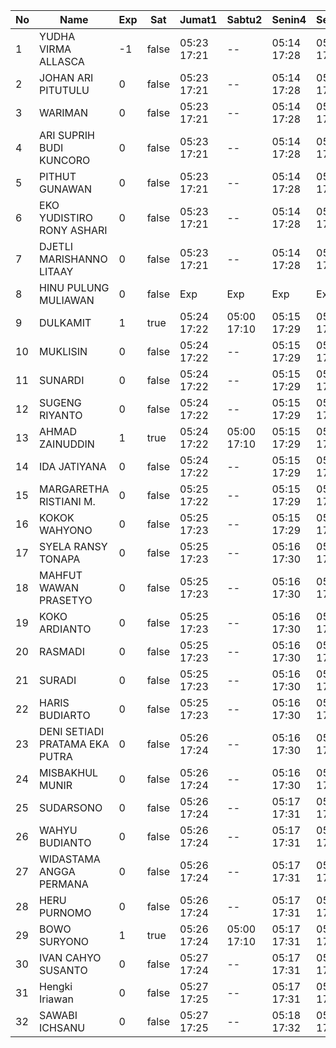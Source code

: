 | No | Name | Exp | Sat | Jumat1 | Sabtu2 | Senin4 | Selasa5 | Rabu6 | Kamis7 | Jumat8 | Sabtu9 | Senin11 | Selasa12 | Rabu13 | Kamis14 | Jumat15 | Sabtu16 | Senin18 | Selasa19 | Rabu20 | Kamis21 | Jumat22 | Sabtu23 | Senin25 | Selasa26 | Rabu27 | Kamis28 | Jumat29 | Sabtu30 |
|-----|-----|-----|-----|-----|-----|-----|-----|-----|-----|-----|-----|-----|-----|-----|-----|-----|-----|-----|-----|-----|-----|-----|-----|-----|-----|-----|-----|-----|-----|
| 1 | YUDHA VIRMA ALLASCA | -1 | false | 05:23 17:21 | -- | 05:14 17:28 | 05:27 17:08 | 05:21 17:13 | 05:25 17:05 | 05:25 17:21 | -- | 05:22 17:03 | 05:22 17:14 | 05:12 17:03 | 05:23 17:13 | 05:02 17:16 | -- | 05:00 17:17 | 05:27 17:15 | 05:21 17:07 | 05:01 17:11 | 06:12 17:20 | -- | 05:17 17:22 | 05:10 17:27 | 05:08 17:08 | 05:04 17:18 | 05:07 17:24 | -- |
| 2 | JOHAN ARI PITUTULU | 0 | false | 05:23 17:21 | -- | 05:14 17:28 | 05:27 17:08 | 05:21 17:13 | 05:25 17:05 | 05:25 17:21 | -- | 05:22 17:03 | 05:22 17:14 | 05:12 17:03 | 05:23 17:13 | 05:02 17:16 | -- | 05:00 17:17 | 05:27 17:15 | 05:21 17:07 | 05:01 17:11 | 06:12 17:20 | -- | 05:17 17:22 | 05:10 17:27 | 05:08 17:08 | 05:04 17:18 | 05:07 17:24 | -- |
| 3 | WARIMAN | 0 | false | 05:23 17:21 | -- | 05:14 17:28 | 05:27 17:08 | 05:21 17:13 | 05:25 17:05 | 05:25 17:21 | -- | 05:22 17:03 | 05:22 17:14 | 05:12 17:03 | 05:23 17:13 | 05:02 17:16 | -- | 05:00 17:17 | 05:27 17:15 | 05:21 17:07 | 05:01 17:11 | 06:12 17:20 | -- | 05:17 17:22 | 05:10 17:27 | 05:08 17:08 | 05:04 17:18 | 05:07 17:24 | -- |
| 4 | ARI SUPRIH BUDI KUNCORO | 0 | false | 05:23 17:21 | -- | 05:14 17:28 | 05:27 17:08 | 05:21 17:13 | 05:25 17:05 | 05:25 17:21 | -- | 05:22 17:03 | 05:22 17:14 | 05:12 17:03 | 05:23 17:13 | 05:02 17:16 | -- | 05:00 17:17 | 05:27 17:15 | 05:21 17:07 | 05:01 17:11 | 06:12 17:20 | -- | 05:17 17:22 | 05:10 17:27 | 05:08 17:08 | 05:04 17:18 | 05:07 17:24 | -- |
| 5 | PITHUT GUNAWAN | 0 | false | 05:23 17:21 | -- | 05:14 17:28 | 05:27 17:08 | 05:21 17:13 | 05:25 17:05 | 05:25 17:21 | -- | 05:22 17:03 | 05:22 17:14 | 05:12 17:03 | 05:23 17:13 | 05:02 17:16 | -- | 05:00 17:17 | 05:27 17:15 | 05:21 17:07 | 05:01 17:11 | 06:12 17:20 | -- | 05:17 17:22 | 05:10 17:27 | 05:08 17:08 | 05:04 17:18 | 05:07 17:24 | -- |
| 6 | EKO YUDISTIRO RONY ASHARI | 0 | false | 05:23 17:21 | -- | 05:14 17:28 | 05:27 17:08 | 05:21 17:13 | 05:25 17:05 | 05:25 17:21 | -- | 05:22 17:03 | 05:22 17:14 | 05:12 17:03 | 05:23 17:13 | 05:02 17:16 | -- | 05:00 17:17 | 05:27 17:15 | 05:21 17:07 | 05:01 17:11 | 06:12 17:20 | -- | 05:17 17:22 | 05:10 17:27 | 05:08 17:08 | 05:04 17:18 | 05:07 17:24 | -- |
| 7 | DJETLI MARISHANNO LITAAY | 0 | false | 05:23 17:21 | -- | 05:14 17:28 | 05:27 17:08 | 05:21 17:13 | 05:25 17:06 | 05:25 17:22 | -- | 05:22 17:03 | 05:22 17:14 | 05:12 17:03 | 05:23 17:14 | 05:02 17:16 | -- | 05:00 17:17 | 05:27 17:15 | 05:21 17:07 | 05:01 17:12 | 06:12 17:20 | -- | 05:17 17:22 | 05:10 17:28 | 05:08 17:08 | 05:04 17:18 | 05:07 17:24 | -- |
| 8 | HINU PULUNG MULIAWAN | 0 | false | Exp | Exp | Exp | Exp | Exp | Exp | Exp | Exp | Exp | Exp | Exp | Exp | Exp | Exp | Exp | Exp | Exp | Exp | Exp | Exp | Exp | Exp | Exp | Exp | Exp | Exp |
| 9 | DULKAMIT | 1 | true | 05:24 17:22 | 05:00 17:10 | 05:15 17:29 | 05:28 17:09 | 05:22 17:14 | 05:26 17:06 | 05:26 17:22 | 05:22 17:28 | 05:23 17:04 | 05:23 17:15 | 05:13 17:04 | 05:24 17:14 | 05:03 17:17 | 05:21 17:17 | 05:01 17:18 | 05:28 17:16 | 05:22 17:08 | 05:02 17:12 | 05:43 17:21 | 05:11 17:14 | 05:18 17:23 | 05:11 17:28 | 05:09 17:09 | 05:05 17:19 | 05:08 17:25 | 05:26 - |
| 10 | MUKLISIN | 0 | false | 05:24 17:22 | -- | 05:15 17:29 | 05:28 17:09 | 05:22 17:14 | 05:26 17:06 | 05:26 17:22 | -- | 05:23 17:04 | 05:23 17:15 | 05:13 17:04 | 05:24 17:14 | 05:03 17:17 | -- | 05:01 17:18 | 05:28 17:16 | 05:22 17:08 | 05:02 17:12 | 06:13 17:21 | -- | 05:18 17:23 | 05:11 17:28 | 05:09 17:09 | 05:05 17:19 | 05:08 17:25 | -- |
| 11 | SUNARDI | 0 | false | 05:24 17:22 | -- | 05:15 17:29 | 05:28 17:09 | 05:22 17:14 | 05:26 17:06 | 05:26 17:22 | -- | 05:23 17:04 | 05:23 17:15 | 05:13 17:04 | 05:24 17:14 | 05:03 17:17 | -- | 05:01 17:18 | 05:28 17:16 | 05:22 17:08 | 05:02 17:12 | 06:13 17:21 | -- | 05:18 17:23 | 05:11 17:28 | 05:09 17:09 | 05:05 17:19 | 05:08 17:25 | -- |
| 12 | SUGENG RIYANTO | 0 | false | 05:24 17:22 | -- | 05:15 17:29 | 05:28 17:09 | 05:22 17:14 | 05:26 17:06 | 05:26 17:22 | -- | 05:23 17:04 | 05:23 17:15 | 05:13 17:04 | 05:24 17:14 | 05:03 17:17 | -- | 05:01 17:18 | 05:28 17:16 | 05:22 17:08 | 05:02 17:12 | 06:13 17:21 | -- | 05:18 17:23 | 05:11 17:28 | 05:09 17:09 | 05:05 17:19 | 05:08 17:25 | -- |
| 13 | AHMAD ZAINUDDIN | 1 | true | 05:24 17:22 | 05:00 17:10 | 05:15 17:29 | 05:28 17:09 | 05:22 17:14 | 05:26 17:06 | 05:26 17:22 | 05:22 17:28 | 05:23 17:04 | 05:23 17:15 | 05:13 17:04 | 05:24 17:14 | 05:03 17:17 | 05:21 17:17 | 05:01 17:18 | 05:28 17:16 | 05:22 17:08 | 05:02 17:12 | 06:13 17:21 | 05:11 17:14 | 05:18 17:23 | 05:11 17:28 | 05:09 17:09 | 05:05 17:19 | 05:08 17:25 | 05:26 - |
| 14 | IDA JATIYANA | 0 | false | 05:24 17:22 | -- | 05:15 17:29 | 05:28 17:09 | 05:22 17:14 | 05:26 17:06 | 05:26 17:22 | -- | 05:23 17:04 | 05:23 17:15 | 05:13 17:04 | 05:24 17:14 | 05:03 17:17 | -- | 05:01 17:18 | 05:28 17:16 | 05:22 17:08 | 05:02 17:12 | 06:13 17:21 | -- | 05:18 17:23 | 05:11 17:28 | 05:09 17:09 | 05:05 17:19 | 05:08 17:25 | -- |
| 15 | MARGARETHA RISTIANI M. | 0 | false | 05:25 17:22 | -- | 05:15 17:29 | 05:28 17:09 | 05:22 17:14 | 05:26 17:06 | 05:26 17:23 | -- | 05:23 17:04 | 05:23 17:15 | 05:13 17:04 | 05:24 17:15 | 05:03 17:17 | -- | 05:01 17:18 | 05:28 17:16 | 05:22 17:08 | 05:03 17:13 | 06:13 17:21 | -- | 05:18 17:23 | 05:11 17:29 | 05:09 17:10 | 05:05 17:19 | 05:08 17:25 | -- |
| 16 | KOKOK WAHYONO | 0 | false | 05:25 17:23 | -- | 05:15 17:29 | 05:28 17:09 | 05:22 17:14 | 05:26 17:07 | 05:27 17:23 | -- | 05:24 17:05 | 05:23 17:16 | 05:14 17:05 | 05:25 17:15 | 05:04 17:18 | -- | 05:02 17:19 | 05:28 17:17 | 05:23 17:09 | 05:03 17:13 | 06:14 17:22 | -- | 05:19 17:24 | 05:12 17:29 | 05:10 17:10 | 05:06 17:20 | 05:09 17:26 | -- |
| 17 | SYELA RANSY TONAPA | 0 | false | 05:25 17:23 | -- | 05:16 17:30 | 05:29 17:10 | 05:23 17:15 | 05:27 17:07 | 05:27 17:23 | -- | 05:24 17:05 | 05:24 17:16 | 05:14 17:05 | 05:25 17:15 | 05:04 17:18 | -- | 05:02 17:19 | 05:29 17:17 | 05:23 17:09 | 05:03 17:13 | 06:14 17:22 | -- | 05:19 17:24 | 05:12 17:29 | 05:10 17:10 | 05:06 17:20 | 05:09 17:26 | -- |
| 18 | MAHFUT WAWAN PRASETYO | 0 | false | 05:25 17:23 | -- | 05:16 17:30 | 05:29 17:10 | 05:23 17:15 | 05:27 17:07 | 05:27 17:23 | -- | 05:24 17:05 | 05:24 17:16 | 05:14 17:05 | 05:25 17:15 | 05:04 17:18 | -- | 05:02 17:19 | 05:29 17:17 | 05:23 17:09 | 05:03 17:13 | 05:28 17:22 | -- | 05:19 17:24 | 05:12 17:29 | 05:10 17:10 | 05:06 17:20 | 05:09 17:26 | -- |
| 19 | KOKO ARDIANTO | 0 | false | 05:25 17:23 | -- | 05:16 17:30 | 05:29 17:10 | 05:23 17:15 | 05:27 17:07 | 05:27 17:23 | -- | 05:24 17:05 | 05:24 17:16 | 05:14 17:05 | 05:25 17:15 | 05:04 17:18 | -- | 05:02 17:19 | 05:29 17:17 | 05:23 17:09 | 05:03 17:13 | 06:14 17:22 | -- | 05:19 17:24 | 05:12 17:29 | 05:10 17:10 | 05:06 17:20 | 05:09 17:26 | -- |
| 20 | RASMADI | 0 | false | 05:25 17:23 | -- | 05:16 17:30 | 05:29 17:10 | 05:23 17:15 | 05:27 17:07 | 05:27 17:23 | -- | 05:24 17:05 | 05:24 17:16 | 05:14 17:05 | 05:25 17:15 | 05:04 17:18 | -- | 05:02 17:19 | 05:29 17:17 | 05:23 17:09 | 05:03 17:13 | 06:14 17:22 | -- | 05:19 17:24 | 05:12 17:29 | 05:10 17:10 | 05:06 17:20 | 05:09 17:26 | -- |
| 21 | SURADI | 0 | false | 05:25 17:23 | -- | 05:16 17:30 | 05:29 17:10 | 05:23 17:15 | 05:27 17:07 | 05:27 17:24 | -- | 05:24 17:05 | 05:24 17:16 | 05:14 17:05 | 05:25 17:15 | 05:04 17:18 | -- | 05:02 17:19 | 05:29 17:17 | 05:23 17:09 | 05:04 17:13 | 06:14 17:22 | -- | 05:19 17:24 | 05:12 17:29 | 05:10 17:10 | 05:06 17:20 | 05:09 17:26 | -- |
| 22 | HARIS BUDIARTO | 0 | false | 05:25 17:23 | -- | 05:16 17:30 | 05:29 17:10 | 05:23 17:15 | 05:27 17:07 | 05:27 17:24 | -- | 05:24 17:05 | 05:24 17:16 | 05:14 17:05 | 05:25 17:16 | 05:04 17:18 | -- | 05:02 17:19 | 05:29 17:17 | 05:23 17:09 | 05:04 17:14 | 06:14 17:22 | -- | 05:19 17:24 | 05:12 17:30 | 05:10 17:10 | 05:06 17:20 | 05:09 17:26 | -- |
| 23 | DENI SETIADI PRATAMA EKA PUTRA | 0 | false | 05:26 17:24 | -- | 05:16 17:30 | 05:29 17:10 | 05:23 17:15 | 05:27 17:08 | 05:27 17:24 | -- | 05:25 17:06 | 05:24 17:16 | 05:14 17:06 | 05:25 17:16 | 05:04 17:19 | -- | 05:02 17:20 | 05:29 17:18 | 05:24 17:10 | 05:04 17:14 | 06:14 17:23 | -- | 05:20 17:25 | 05:13 17:30 | 05:11 17:11 | 05:06 17:21 | 05:09 17:27 | -- |
| 24 | MISBAKHUL MUNIR | 0 | false | 05:26 17:24 | -- | 05:16 17:30 | 05:29 17:10 | 05:23 17:15 | 05:27 17:08 | 05:28 17:24 | -- | 05:25 17:06 | 05:25 17:17 | 05:15 17:06 | 05:26 17:16 | 05:05 17:19 | -- | 05:03 17:20 | 05:30 17:18 | 05:24 17:10 | 05:04 17:14 | 06:15 17:23 | -- | 05:20 17:25 | 05:13 17:30 | 05:11 17:11 | 05:07 17:21 | 05:10 17:27 | -- |
| 25 | SUDARSONO | 0 | false | 05:26 17:24 | -- | 05:17 17:31 | 05:30 17:11 | 05:24 17:16 | 05:28 17:08 | 05:28 17:24 | -- | 05:25 17:06 | 05:25 17:17 | 05:15 17:06 | 05:26 17:16 | 05:05 17:19 | -- | 05:03 17:20 | 05:30 17:18 | 05:24 17:10 | 05:04 17:14 | 06:15 17:23 | -- | 05:20 17:25 | 05:13 17:30 | 05:11 17:11 | 05:07 17:21 | 05:10 17:27 | -- |
| 26 | WAHYU BUDIANTO | 0 | false | 05:26 17:24 | -- | 05:17 17:31 | 05:30 17:11 | 05:24 17:16 | 05:28 17:08 | 05:28 17:24 | -- | 05:25 17:06 | 05:25 17:17 | 05:15 17:06 | 05:26 17:16 | 05:05 17:19 | -- | 05:03 17:20 | 05:30 17:18 | 05:24 17:10 | 05:04 17:14 | 06:15 17:23 | -- | 05:20 17:25 | 05:13 17:30 | 05:11 17:11 | 05:07 17:21 | 05:10 17:27 | -- |
| 27 | WIDASTAMA ANGGA PERMANA | 0 | false | 05:26 17:24 | -- | 05:17 17:31 | 05:30 17:11 | 05:24 17:16 | 05:28 17:08 | 05:28 17:24 | -- | 05:25 17:06 | 05:25 17:17 | 05:15 17:06 | 05:26 17:16 | 05:05 17:19 | -- | 05:03 17:20 | 05:30 17:18 | 05:24 17:10 | 05:04 17:14 | 06:15 17:23 | -- | 05:20 17:25 | 05:13 17:30 | 05:11 17:11 | 05:07 17:21 | 05:10 17:27 | -- |
| 28 | HERU PURNOMO | 0 | false | 05:26 17:24 | -- | 05:17 17:31 | 05:30 17:11 | 05:24 17:16 | 05:28 17:08 | 05:28 17:25 | -- | 05:25 17:06 | 05:25 17:17 | 05:15 17:06 | 05:26 17:16 | 05:05 17:19 | -- | 05:03 17:20 | 05:30 17:18 | 05:24 17:10 | 05:05 17:14 | 06:15 17:23 | -- | 05:20 17:25 | 05:13 17:30 | 05:11 17:11 | 05:07 17:21 | 05:10 17:27 | -- |
| 29 | BOWO SURYONO | 1 | true | 05:26 17:24 | 05:00 17:10 | 05:17 17:31 | 05:30 17:11 | 05:24 17:16 | 05:28 17:08 | 05:28 17:25 | 05:22 17:28 | 05:25 17:06 | 05:25 17:17 | 05:15 17:06 | 05:26 17:17 | 05:05 17:19 | 05:21 17:17 | 05:03 17:20 | 05:30 17:18 | 05:24 17:10 | 05:05 17:14 | 06:15 17:24 | 05:11 17:14 | 05:20 17:25 | 05:13 17:31 | 05:11 17:11 | 05:07 17:21 | 05:10 17:28 | 05:26 - |
| 30 | IVAN CAHYO SUSANTO | 0 | false | 05:27 17:24 | -- | 05:17 17:31 | 05:30 17:11 | 05:24 17:16 | 05:28 17:09 | 05:28 17:25 | -- | 05:26 17:07 | 05:25 17:17 | 05:15 17:07 | 05:26 17:17 | 05:05 17:20 | -- | 05:03 17:21 | 05:30 17:19 | 05:25 17:10 | 05:05 17:15 | 06:15 17:24 | -- | 05:21 17:26 | 05:14 17:31 | 05:11 17:12 | 05:07 17:22 | 05:10 17:28 | -- |
| 31 | Hengki Iriawan | 0 | false | 05:27 17:25 | -- | 05:17 17:31 | 05:30 17:11 | 05:24 17:16 | 05:28 17:09 | 05:29 17:25 | -- | 05:26 17:07 | 05:26 17:18 | 05:16 17:07 | 05:27 17:17 | 05:06 17:20 | -- | 05:04 17:21 | 05:30 17:19 | 05:25 17:11 | 05:05 17:15 | 06:16 17:24 | -- | 05:21 17:26 | 05:14 17:31 | 05:12 17:12 | 05:08 17:22 | 05:11 17:28 | -- |
| 32 | SAWABI ICHSANU | 0 | false | 05:27 17:25 | -- | 05:18 17:32 | 05:30 17:12 | 05:25 17:17 | 05:29 17:09 | 05:29 17:25 | -- | 05:26 17:07 | 05:26 17:18 | 05:16 17:07 | 05:27 17:17 | 05:06 17:20 | -- | 05:04 17:21 | 05:31 17:19 | 05:25 17:11 | 05:05 17:15 | 06:16 17:24 | -- | 05:21 17:26 | 05:14 17:31 | 05:12 17:12 | 05:08 17:22 | 05:11 17:28 | -- |
